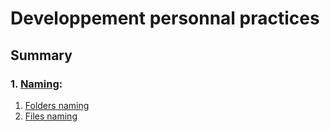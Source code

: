 # Developpement personnal practices

## Summary

### 1. [Naming](#naming):
  1. [Folders naming](#folders-naming)
  1.  [Files naming](#files-naming)

